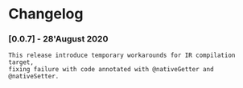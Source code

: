 # Changelog

### [0.0.7] - 28'August 2020
    This release introduce temporary workarounds for IR compilation target,
    fixing failure with code annotated with @nativeGetter and @nativeSetter.



